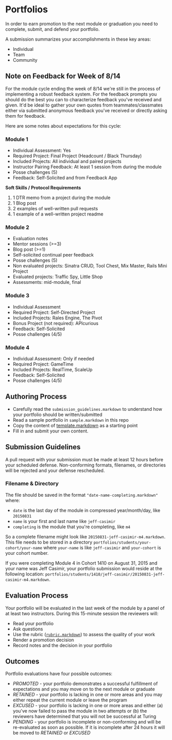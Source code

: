 # Portfolios

In order to earn promotion to the next module or graduation you need to complete,
submit, and defend your portfolio.

A submission summarizes your accomplishments in these key areas:

* Individual
* Team
* Community

## Note on Feedback for Week of 8/14

For the module cycle ending the week of 8/14 we're still in the process of
implementing a robust feedback system. For the feedback prompts you should do
the best you can to characterize feedback you've received and given. It'd be
ideal to gather your own quotes from teammates/classmates either via submitted
anonymous feedback you've received or directly asking them for feedback.

Here are some notes about expectations for this cycle:

### Module 1

* Individual Assessment: Yes
* Required Project: Final Project (Headcount / Black Thursday)
* Included Projects: All individual and paired projects
* Instructor Pairing Feedback: At least 1 session from during the module
* Posse challenges (5)
* Feedback: Self-Solicited and from Feedback App

__Soft Skills / Protocol Requirements__

1. 1 DTR memo from a project during the module
2. 1 Blog post
3. 2 examples of well-written pull requests
4. 1 example of a well-written project readme

### Module 2

* Evaluation notes
* Mentor sessions (>=3)
* Blog post (>=1)
* Self-solicited continual peer feedback
* Posse challenges (5)
* Non evaluated projects: Sinatra CRUD, Tool Chest, Mix Master, Rails Mini Project
* Evaluated projects: Traffic Spy, Little Shop
* Assessments: mid-module, final

### Module 3

* Individual Assessment
* Required Project: Self-Directed Project
* Included Projects: Rales Engine, The Pivot
* Bonus Project (not required): APIcurious
* Feedback: Self-Solicited
* Posse challenges (4/5)

### Module 4

* Individual Assessment: Only if needed
* Required Project: GameTime
* Included Projects: RealTime, ScaleUp
* Feedback: Self-Solicited
* Posse challenges (4/5)

## Authoring Process

* Carefully read the `submission_guidelines.markdown` to understand how your
portfolio should be written/submitted
* Read a sample portfolio in `sample.markdown` in this repo
* Copy the content of [template.markdown](https://github.com/turingschool/portfolios/blob/master/template.markdown) as a starting point
* Fill in and submit your own content.

## Submission Guidelines

A pull request with your submission must be made at least 12 hours before your
scheduled defense. Non-conforming formats, filenames, or directories will be
rejected and your defense rescheduled.

### Filename & Directory

The file should be
saved in the format `"date-name-completing.markdown"` where:

* `date` is the last day of the module in compressed year/month/day, like `20150831`
* `name` is your first and last name like `jeff-casimir`
* `completing` is the module that you're completing, like `m4`

So a complete filename might look like `20150831-jeff-casimir-m4.markdown`. This
file needs to be stored in a directory `portfolios/students/your-cohort/your-name` where
`your-name` is like `jeff-casimir` and `your-cohort` is your cohort number.

If you were completing Module 4 in Cohort 1410 on August 31, 2015 and your name was Jeff Casimir, your portfolio submission would reside at the following location: `portfolios/students/1410/jeff-casimir/20150831-jeff-casimir-m4.markdown`.

## Evaluation Process

Your portfolio will be evaluated in the last week of the module by a panel of
at least two instructors. During this 15-minute session the reviewers will:

* Read your portfolio
* Ask questions
* Use the rubric ([`rubric.markdown`](https://github.com/turingschool/portfolios/blob/master/rubric.markdown)) to assess the quality of your work
* Render a promotion decision
* Record notes and the decision in your portfolio

## Outcomes

Portfolio evaluations have four possible outcomes:

* *PROMOTED* - your portfolio demonstrates a successful fulfillment of expectations
and you may move on to the next module or graduate
* *RETAINED* - your portfolio is lacking in one or more areas and you may either
repeat the current module or leave the program
* *EXCUSED* - your portfolio is lacking in one or more areas and either (a) you've
now failed to pass the module in two attempts or (b) the reviewers have determined
that you will not be successful at Turing
* *PENDING* - your portfolio is incomplete or non-conforming and will be re-evaluated
as soon as possible. If it is incomplete after 24 hours it will be moved to *RETAINED* or *EXCUSED*
